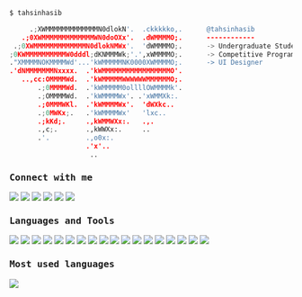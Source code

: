 ```python
$ tahsinhasib

     .;XWMMMMMMMMMMMMMN0dlokN'.  .ckkkkko,.      @tahsinhasib
   .;0XWMMMMMMMMMMMMMWN0doOXx'.  .dWMMMMO;.      ------------
 .;0XWMMMMMMMMMMMMMN0dlokNMWx'.  'dWMMMMO;.      -> Undergraduate Student at American International University - Bangladesh
;0KWMMMMMMMMMMW0dddl;dKNMMMWk;'.',xWMMMMO;.      -> Competitive Programmer
."XMMMMNOKMMMMWd'...'kWMMMMMNK0000XWMMMMO;.      -> UI Designer
.'dNMMMMMMMNxxxx.  .'kWMMMMMMMMMMMMMMMMMO'.                   
   ..,cc:OMMMMWd.  .'kWMMMMMWWWWWWMMMMMMO;.                   
       .;0MMMMWd.  .'kWMMMMM0ollllOWMMMMk'.                       
       .;OMMMMWd.  .'kWMMMMWx'. .'xWMMXk:.         
       .;0MMMWKl.  .'kWMMMMWx'.  'dWXkc..           
       .;0MWKx;.   .'kWMMMMWx'   'lxc..                   
       .;kKd;.     .,kWMMWXx:.   .,.                      
       .,c;.       .,kWWXx:.     ..                     
       .'.         .,o0x:.                                
                   .'x'..                                 
                    ..                                    
```


<div>
  <samp>
  <h3>Connect with me</h3>
  </samp>
  <img src = "https://img.shields.io/badge/Facebook-1877F2?style=flat&logo=facebook&logoColor=white">
  <img src = "https://img.shields.io/badge/Twitter-1DA1F2?style=flat&logo=twitter&logoColor=white">
  <img src = "https://img.shields.io/badge/Instagram-E4405F?style=flat&logo=instagram&logoColor=white">
  <img src = "https://aleen42.github.io/badges/src/stackoverflow.svg">
  <a href="https://codeforces.com/profile/tahsinhasib"><img src = "https://img.shields.io/badge/Codeforces-445f9d?style=flat&logo=Codeforces&logoColor=white"></a>
  <a href="https://leetcode.com/tahsinhasib/"><img src = "https://img.shields.io/badge/-LeetCode-FFA116?style=flat&logo=LeetCode&logoColor=black"></a>
</div>




<div>
  <samp>
  <h3>Languages and Tools</h3>
  </samp>
  <img src="https://skillicons.dev/icons?i=c" /><img>
  <img src="https://skillicons.dev/icons?i=cpp" />
  <img src="https://skillicons.dev/icons?i=java" />
  <img src="https://skillicons.dev/icons?i=cs" />
  <img src="https://skillicons.dev/icons?i=html" />
  <img src="https://skillicons.dev/icons?i=css" />
  <img src="https://skillicons.dev/icons?i=python" />
  <img src="https://skillicons.dev/icons?i=javascript" />
  <img src="https://skillicons.dev/icons?i=vscode" />
  <img src="https://skillicons.dev/icons?i=visualstudio" />
  <img src="https://skillicons.dev/icons?i=anaconda" />
  <img src="https://skillicons.dev/icons?i=arduino" />
  <img src="https://skillicons.dev/icons?i=figma" />
  <img src="https://skillicons.dev/icons?i=git" />
  <img src="https://skillicons.dev/icons?i=mysql" />
  <img src="https://skillicons.dev/icons?i=ps" />
  <img src="https://skillicons.dev/icons?i=linux" />
  <img src="https://skillicons.dev/icons?i=matlab" />
</div>


<div>
  <samp>
  <h3>Most used languages</h3>
  </samp>
  <img src = "https://github-readme-stats.vercel.app/api/top-langs/?username=tahsinhasib&show_icons=true&theme=vue-dark&count_private=true&hide_border=true&layout=donut&langs_count=20&hide_title=true&disable_animations=false">
</div>



